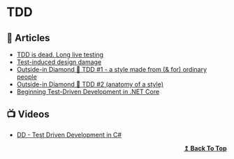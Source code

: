 # TDD

## 📕 Articles

- [TDD is dead. Long live testing](https://dhh.dk/2014/tdd-is-dead-long-live-testing.html)
- [Test-induced design damage](https://dhh.dk/2014/test-induced-design-damage.html)
- [Outside-in Diamond 🔷 TDD #1 - a style made from (& for) ordinary people](https://tpierrain.blogspot.com/2021/03/outside-in-diamond-tdd-1-style-made.html)
- [Outside-in Diamond 🔷 TDD #2 (anatomy of a style)](https://tpierrain.blogspot.com/2021/03/outside-in-diamond-tdd-2-anatomy-of.html)
- [Beginning Test-Driven Development in .NET Core](https://fullstackmark.com/post/8/beginning-test-driven-development-in-net-core)
## 📺 Videos
- [DD - Test Driven Development in C#](https://www.pluralsight.com/courses/csharp-test-driven-development)

<div align="right">
  <b><a href="#contents">↥ Back To Top</a></b>
</div>